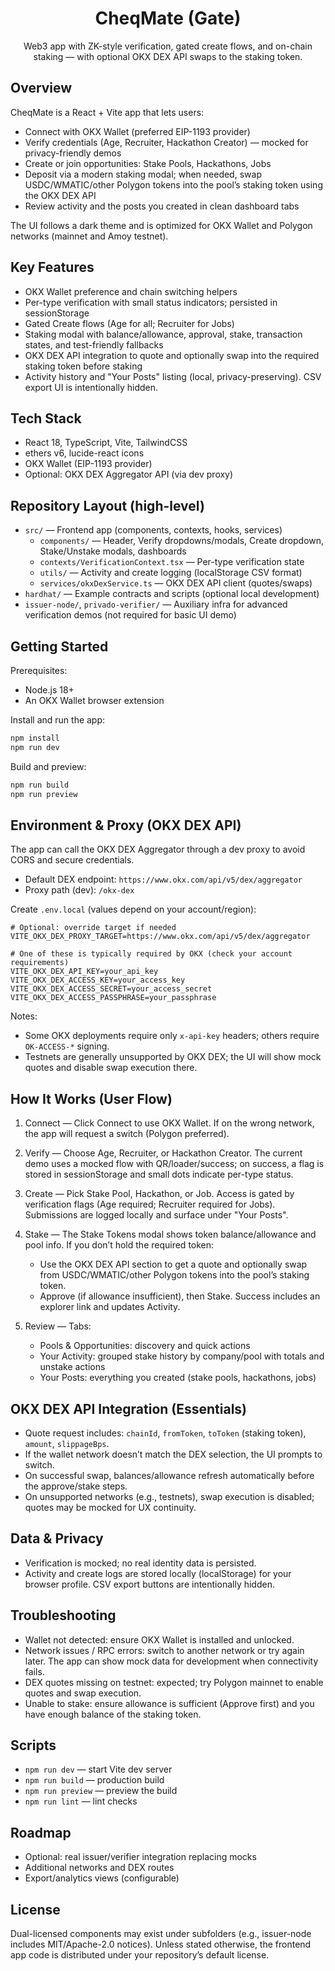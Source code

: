 <div align="center">
	<h1>CheqMate (Gate)</h1>
	<p>Web3 app with ZK-style verification, gated create flows, and on-chain staking — with optional OKX DEX API swaps to the staking token.</p>
</div>

## Overview

CheqMate is a React + Vite app that lets users:

- Connect with OKX Wallet (preferred EIP-1193 provider)
- Verify credentials (Age, Recruiter, Hackathon Creator) — mocked for privacy-friendly demos
- Create or join opportunities: Stake Pools, Hackathons, Jobs
- Deposit via a modern staking modal; when needed, swap USDC/WMATIC/other Polygon tokens into the pool’s staking token using the OKX DEX API
- Review activity and the posts you created in clean dashboard tabs

The UI follows a dark theme and is optimized for OKX Wallet and Polygon networks (mainnet and Amoy testnet).

## Key Features

- OKX Wallet preference and chain switching helpers
- Per-type verification with small status indicators; persisted in sessionStorage
- Gated Create flows (Age for all; Recruiter for Jobs)
- Staking modal with balance/allowance, approval, stake, transaction states, and test-friendly fallbacks
- OKX DEX API integration to quote and optionally swap into the required staking token before staking
- Activity history and "Your Posts" listing (local, privacy-preserving). CSV export UI is intentionally hidden.

## Tech Stack

- React 18, TypeScript, Vite, TailwindCSS
- ethers v6, lucide-react icons
- OKX Wallet (EIP-1193 provider)
- Optional: OKX DEX Aggregator API (via dev proxy)

## Repository Layout (high-level)

- `src/` — Frontend app (components, contexts, hooks, services)
	- `components/` — Header, Verify dropdowns/modals, Create dropdown, Stake/Unstake modals, dashboards
	- `contexts/VerificationContext.tsx` — Per-type verification state
	- `utils/` — Activity and create logging (localStorage CSV format)
	- `services/okxDexService.ts` — OKX DEX API client (quotes/swaps)
- `hardhat/` — Example contracts and scripts (optional local development)
- `issuer-node/`, `privado-verifier/` — Auxiliary infra for advanced verification demos (not required for basic UI demo)

## Getting Started

Prerequisites:
- Node.js 18+
- An OKX Wallet browser extension

Install and run the app:

```bash
npm install
npm run dev
```

Build and preview:

```bash
npm run build
npm run preview
```

## Environment & Proxy (OKX DEX API)

The app can call the OKX DEX Aggregator through a dev proxy to avoid CORS and secure credentials.

- Default DEX endpoint: `https://www.okx.com/api/v5/dex/aggregator`
- Proxy path (dev): `/okx-dex`

Create `.env.local` (values depend on your account/region):

```env
# Optional: override target if needed
VITE_OKX_DEX_PROXY_TARGET=https://www.okx.com/api/v5/dex/aggregator

# One of these is typically required by OKX (check your account requirements)
VITE_OKX_DEX_API_KEY=your_api_key
VITE_OKX_DEX_ACCESS_KEY=your_access_key
VITE_OKX_DEX_ACCESS_SECRET=your_access_secret
VITE_OKX_DEX_ACCESS_PASSPHRASE=your_passphrase
```

Notes:
- Some OKX deployments require only `x-api-key` headers; others require `OK-ACCESS-*` signing.
- Testnets are generally unsupported by OKX DEX; the UI will show mock quotes and disable swap execution there.

## How It Works (User Flow)

1) Connect — Click Connect to use OKX Wallet. If on the wrong network, the app will request a switch (Polygon preferred).

2) Verify — Choose Age, Recruiter, or Hackathon Creator. The current demo uses a mocked flow with QR/loader/success; on success, a flag is stored in sessionStorage and small dots indicate per-type status.

3) Create — Pick Stake Pool, Hackathon, or Job. Access is gated by verification flags (Age required; Recruiter required for Jobs). Submissions are logged locally and surface under "Your Posts".

4) Stake — The Stake Tokens modal shows token balance/allowance and pool info. If you don’t hold the required token:
	 - Use the OKX DEX API section to get a quote and optionally swap from USDC/WMATIC/other Polygon tokens into the pool’s staking token.
	 - Approve (if allowance insufficient), then Stake. Success includes an explorer link and updates Activity.

5) Review — Tabs:
	 - Pools & Opportunities: discovery and quick actions
	 - Your Activity: grouped stake history by company/pool with totals and unstake actions
	 - Your Posts: everything you created (stake pools, hackathons, jobs)

## OKX DEX API Integration (Essentials)

- Quote request includes: `chainId`, `fromToken`, `toToken` (staking token), `amount`, `slippageBps`.
- If the wallet network doesn’t match the DEX selection, the UI prompts to switch.
- On successful swap, balances/allowance refresh automatically before the approve/stake steps.
- On unsupported networks (e.g., testnets), swap execution is disabled; quotes may be mocked for UX continuity.

## Data & Privacy

- Verification is mocked; no real identity data is persisted.
- Activity and create logs are stored locally (localStorage) for your browser profile. CSV export buttons are intentionally hidden.

## Troubleshooting

- Wallet not detected: ensure OKX Wallet is installed and unlocked.
- Network issues / RPC errors: switch to another network or try again later. The app can show mock data for development when connectivity fails.
- DEX quotes missing on testnet: expected; try Polygon mainnet to enable quotes and swap execution.
- Unable to stake: ensure allowance is sufficient (Approve first) and you have enough balance of the staking token.

## Scripts

- `npm run dev` — start Vite dev server
- `npm run build` — production build
- `npm run preview` — preview the build
- `npm run lint` — lint checks

## Roadmap

- Optional: real issuer/verifier integration replacing mocks
- Additional networks and DEX routes
- Export/analytics views (configurable)

## License

Dual-licensed components may exist under subfolders (e.g., issuer-node includes MIT/Apache-2.0 notices). Unless stated otherwise, the frontend app code is distributed under your repository’s default license.
